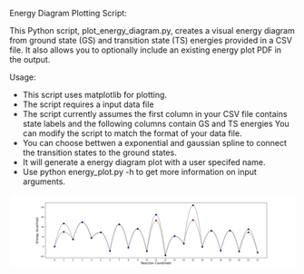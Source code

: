 Energy Diagram Plotting Script:

This Python script, plot_energy_diagram.py,  creates a visual energy diagram  from ground state (GS) and transition state (TS) energies provided in a CSV file. It also allows you to optionally include an existing energy plot PDF in the output.

Usage:

- This script uses matplotlib for plotting.
- The script requires a input data file
- The script currently assumes the first column in your CSV file contains state labels and the following columns contain GS and TS energies You can modify the script to match the format of your data file.
- You can choose bettwen a exponential and gaussian spline to connect the transition states to the ground states. 
- It will generate a energy diagram plot with a user specifed name.
- Use python energy_plot.py -h to get more information on input arguments.

![Example](./example/plot.png)
